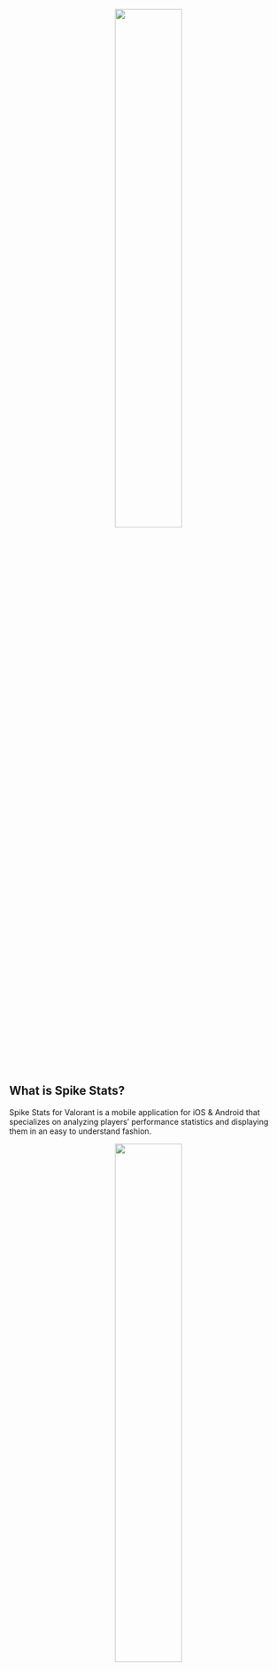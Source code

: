 <p align="center"><a href="screenshots/framed_5.png"><img src="images/google-play-badge.png" width="49%" height="49%"/></a></p>

## What is Spike Stats?

Spike Stats for Valorant is a mobile application for iOS & Android that specializes on analyzing players’ performance statistics and displaying them in an easy to understand fashion.

<p align="center"><a href="screenshots/framed_5.png"><img src="screenshots/framed_5.png" width="49%" height="49%"/></a></p>

### Performance Graphs

Spike Stats allows players to see their own profile, match history and statistics. It utilizes and interprets the data in the API to create insightful new information such as performance averages and trends. This data is then displayed to players in the form of beautiful graphs that are simple to digest.

[![Image of Main Screen 1](screenshots/framed_1.png){:height=49%" width="49%"}](screenshots/framed_1.png)
[![Image of Main Screen 2](screenshots/framed_2.png){:height=49%" width="49%"}](screenshots/framed_2.png)

### Detailed Match Results

Spike Stats also provides detailed information for each individual match players has completed. This includes map info, names & number of medals accumulated during the match, KDA info as well as its breakdowns (such as kills per weapon type), round details and many other data points which we think players would benefit.

[![Image of Match Details Screen 1](screenshots/framed_3.png){:height=49%" width="49%"}](screenshots/framed_3.png)
[![Image of Match Details Screen 2](screenshots/framed_4.png){:height=49%" width="49%"}](screenshots/framed_4.png)

### Minimalistic UI

Spike Stats is inspired by the minimalistic UI of Valorant and takes design cues from it to recreate the look and feel of the game while adding some characteristic elements of its own.

<style>.embed-container { position: relative; padding-bottom: 56.25%; height: 0; overflow: hidden; max-width: 100%; } .embed-container iframe, .embed-container object, .embed-container embed { position: absolute; top: 0; left: 0; width: 100%; height: 100%; }</style><div class='embed-container'><iframe src='https://www.youtube.com/embed/CZBPWTGV5Wc' frameborder='0' allowfullscreen></iframe></div>

<br/>

### About Us

We are a companion app development group that focuses on bringing high quality and game-enriching third party support to popular games such as Destiny 1 and Destiny 2.

Our apps have been downloaded more than 2.5 million times worldwide. We always strive to increase the quality of our apps and bring new features.

#### Our Other Apps
* The Vault: Item Manager [iOS](https://apps.apple.com/us/app/vault-manager-for-destiny-2/id1330143510) [Android](https://play.google.com/store/apps/details?id=com.crocusgames.destinyinventorymanager&hl=en)
* Where is Xur? [iOS](https://apps.apple.com/us/app/where-is-xur-for-destiny-2/id955286784) [Android](https://play.google.com/store/apps/details?id=com.crocusgames.whereisxur&hl=en)

#### Contact Us
* [Follow on Twitter](https://twitter.com/SpikeStats)
* [Send an E-mail](mailto:crocusgames@gmail.com)

